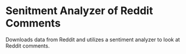 # Senitment Analyzer of Reddit Comments
Downloads data from Reddit and utilizes a sentiment analyzer to look at Reddit comments.
